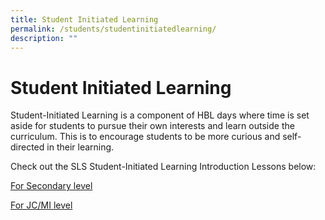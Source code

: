 ```yaml
---
title: Student Initiated Learning
permalink: /students/studentinitiatedlearning/
description: ""
---
```

<h1>Student Initiated Learning</h1>

Student-Initiated Learning is a component of HBL days where time is set aside for students to pursue their own interests and learn outside the curriculum. This is to encourage students to be more curious and self-directed in their learning.

Check out the SLS Student-Initiated Learning Introduction Lessons below:

<a href="https://vle.learning.moe.edu.sg/mrv/moe-library/lesson/view/54f35974-719e-431c-94d6-0ca9edb3f3cc/cover" target="_blank">For Secondary level</a>
									
<a href="https://vle.learning.moe.edu.sg/mrv/moe-library/lesson/view/ed506770-0e20-40f3-882f-27488b9167dc/cover" target="_blank">For JC/MI level</a>